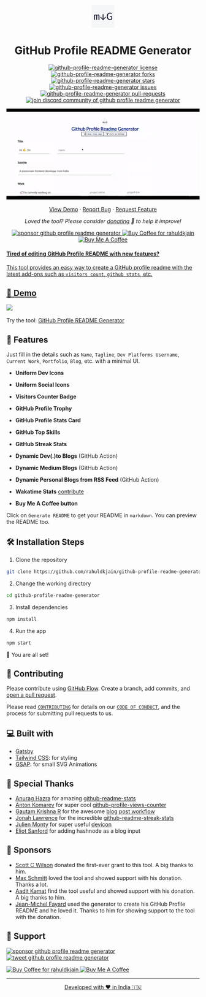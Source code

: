 <p align="center">
  <a href="https://rahuldkjain.github.io/gh-profile-readme-generator">
    <img alt="GitHub Profile Readme Generator" src="./src/images/mdg.png" width="60" />
  </a>
</p>
<h1 align="center">
  GitHub Profile README Generator
</h1>

<p align="center">
<a href="https://github.com/rahuldkjain/github-profile-readme-generator/blob/master/LICENSE" target="blank">
<img src="https://img.shields.io/github/license/rahuldkjain/github-profile-readme-generator?style=flat-square" alt="github-profile-readme-generator license" />
</a>
<a href="https://github.com/rahuldkjain/github-profile-readme-generator/fork" target="blank">
<img src="https://img.shields.io/github/forks/rahuldkjain/github-profile-readme-generator?style=flat-square" alt="github-profile-readme-generator forks"/>
</a>
<a href="https://github.com/rahuldkjain/github-profile-readme-generator/stargazers" target="blank">
<img src="https://img.shields.io/github/stars/rahuldkjain/github-profile-readme-generator?style=flat-square" alt="github-profile-readme-generator stars"/>
</a>
<a href="https://github.com/rahuldkjain/github-profile-readme-generator/issues" target="blank">
<img src="https://img.shields.io/github/issues/rahuldkjain/github-profile-readme-generator?style=flat-square" alt="github-profile-readme-generator issues"/>
</a>
<a href="https://github.com/rahuldkjain/github-profile-readme-generator/pulls" target="blank">
<img src="https://img.shields.io/github/issues-pr/rahuldkjain/github-profile-readme-generator?style=flat-square" alt="github-profile-readme-generator pull-requests"/>
</a>
<a href="https://discord.gg/HHMs7Eg" target="blank">
<img src="https://img.shields.io/discord/735303195105951764?label=Join%20Community&logo=discord&style=flat-square" alt="join discord community of github profile readme generator"/>
</a>
</p>

<p align="center"><img src="./src/images/github-profile-readme-generator.gif" alt="github-profile-readme-generator gif" /></p>

<p align="center">
    <a href="https://rahuldkjain.github.io/gh-profile-readme-generator" target="blank">View Demo</a>
    ·
    <a href="https://github.com/rahuldkjain/github-profile-readme-generator/issues/new/choose">Report Bug</a>
    ·
    <a href="https://github.com/rahuldkjain/github-profile-readme-generator/issues/new/choose">Request Feature</a>
</p>

<p align="center">
<i>Loved the tool? Please consider <a href="https://paypal.me/rahuldkjain/10">donating</a>  💸 to help it improve!</i>
</p>

<p align="center">
<a href="https://www.paypal.me/rahuldkjain"><img src="https://img.shields.io/badge/support-PayPal-blue?logo=PayPal&style=flat-square&label=Donate" alt="sponsor github profile readme generator"/>
</a>
<a href='https://ko-fi.com/A0A81XXSX' target='_blank'><img height='23' width="100" src='https://cdn.ko-fi.com/cdn/kofi3.png?v=2' alt='Buy Coffee for rahuldkjain' />
</a>
<a href="https://www.buymeacoffee.com/rahuldkjain" target="_blank"><img src="https://cdn.buymeacoffee.com/buttons/default-orange.png" alt="Buy Me A Coffee" height="23" width="100" style="border-radius:1px" />
</p>

#### Tired of editing GitHub Profile README with new features?

This tool provides an easy way to create a GitHub profile readme with the latest add-ons such as `visitors count`, `github stats`, etc.

## 🚀 Demo

<a href="https://rahuldkjain.github.io/gh-profile-readme-generator" target="blank">
<img src="https://img.shields.io/website?url=https%3A%2F%2Frahuldkjain.github.io%2Fgh-profile-readme-generator&logo=github&style=flat-square" />
</a>

Try the tool: [GitHub Profile README Generator](https://rahuldkjain.github.io/gh-profile-readme-generator)

## 🧐 Features

Just fill in the details such as `Name`, `Tagline`, `Dev Platforms Username`, `Current Work`, `Portfolio`, `Blog`, etc. with a minimal UI.

- **Uniform Dev Icons**

- **Uniform Social Icons**

- **Visitors Counter Badge**

- **GitHub Profile Trophy**

- **GitHub Profile Stats Card**

- **GitHub Top Skills**

- **GitHub Streak Stats**

- **Dynamic Dev(.)to Blogs** (GitHub Action)

- **Dynamic Medium Blogs** (GitHub Action)

- **Dynamic Personal Blogs from RSS Feed** (GitHub Action)

- **Wakatime Stats** [contribute](https://github.com/rahuldkjain/github-profile-readme-generator/issues/115)

- **Buy Me A Coffee button**

Click on `Generate README` to get your README in `markdown`.
You can preview the README too.

## 🛠️ Installation Steps

1. Clone the repository

```bash
git clone https://github.com/rahuldkjain/github-profile-readme-generator.git
```

2. Change the working directory

```bash
cd github-profile-readme-generator
```

3. Install dependencies

```bash
npm install
```

4. Run the app

```bash
npm start
```

🌟 You are all set!

## 🍰 Contributing

Please contribute using [GitHub Flow](https://guides.github.com/introduction/flow). Create a branch, add commits, and [open a pull request](https://github.com/rahuldkjain/github-profile-readme-generator/compare).

Please read [`CONTRIBUTING`](CONTRIBUTING.md) for details on our [`CODE OF CONDUCT`](CODE_OF_CONDUCT.md), and the process for submitting pull requests to us.

## 💻 Built with

- [Gatsby](https://www.gatsbyjs.com/)
- [Tailwind CSS](https://tailwindcss.com/): for styling
- [GSAP](https://greensock.com/gsap/): for small SVG Animations

## 🙇 Special Thanks

- [Anurag Hazra](https://github.com/anuraghazra) for amazing [github-readme-stats](https://github.com/anuraghazra/github-readme-stats)
- [Anton Komarev](https://github.com/antonkomarev) for super cool [github-profile-views-counter](https://github.com/antonkomarev/github-profile-views-counter)
- [Gautam Krishna R](https://github.com/gautamkrishnar) for the awesome [blog post workflow](https://github.com/gautamkrishnar/blog-post-workflow)
- [Jonah Lawrence](https://github.com/DenverCoder1) for the incredible [github-readme-streak-stats](https://github.com/DenverCoder1/github-readme-streak-stats)
- [Julien Monty](https://github.com/konpa) for super useful [devicon](https://github.com/konpa/devicon)
- [Eliot Sanford](https://github.com/techieeliot) for adding hashnode as a blog input

## 🙇 Sponsors

- [Scott C Wilson](https://github.com/scottcwilson) donated the first-ever grant to this tool. A big thanks to him.
- [Max Schmitt](https://github.com/mxschmitt) loved the tool and showed support with his donation. Thanks a lot.
- [Aadit Kamat](https://github.com/aaditkamat) find the tool useful and showed support with his donation. A big thanks to him.
- [Jean-Michel Fayard](https://github.com/jmfayard) used the generator to create his GitHub Profile README and he loved it. Thanks to him for showing support to the tool with the donation.

## 🙏 Support

<p align="left">
<a href="https://www.paypal.me/rahuldkjain/10"><img src="https://ionicabizau.github.io/badges/paypal.svg" alt="sponsor github profile readme generator"/>
</a>
<a href="https://twitter.com/intent/tweet?text=Wow:&url=https%3A%2F%2Frahuldkjain.github.io%2Fgithub-profile-readme-generator">
<img src="https://img.shields.io/twitter/url?style=social&url=https%3A%2F%2Frahuldkjain.github.io%2Fgithub-profile-readme-generator" alt="tweet github profile readme generator"/>
</a>
</p>

<p align="left">
  <a href='https://ko-fi.com/A0A81XXSX' target='_blank'><img height='23' width="100" src='https://cdn.ko-fi.com/cdn/kofi3.png?v=2' alt='Buy Coffee for rahuldkjain' />
  </a>
  <a href="https://www.buymeacoffee.com/rahuldkjain" target="_blank"><img src="https://cdn.buymeacoffee.com/buttons/default-orange.png" alt="Buy Me A Coffee" height="23" width="100" style="border-radius:2px" />
</p>

<hr>
<p align="center">
Developed with ❤️ in India 🇮🇳 
</p>
